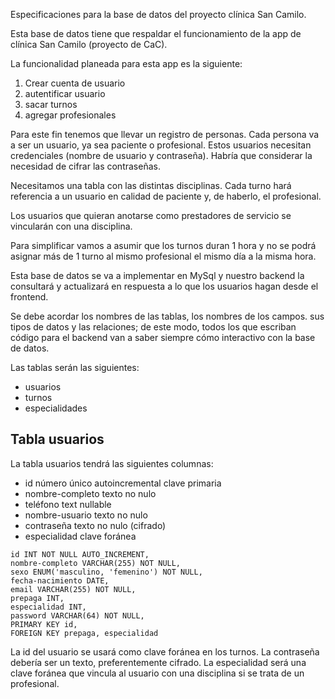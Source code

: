 Especificaciones para la base de datos del proyecto clínica San Camilo.

Esta base de datos tiene que respaldar el funcionamiento de la app de clínica San Camilo (proyecto de CaC).

La funcionalidad planeada para esta app es la siguiente: 
<ol>
  <li>Crear cuenta de usuario</li>
  <li>autentificar usuario</li>
  <li>sacar turnos</li>
  <li>agregar profesionales</li>
</ol>

Para este fin tenemos que llevar un registro de personas. Cada persona va a ser un usuario, ya sea paciente o profesional. Estos usuarios necesitan credenciales (nombre de usuario y contraseña). Habría que considerar la necesidad de cifrar las contraseñas.

Necesitamos una tabla con las distintas disciplinas. Cada turno hará referencia a un usuario en calidad de paciente y, de haberlo, el profesional. 

Los usuarios que quieran anotarse como prestadores de servicio se vincularán con una disciplina. 

Para simplificar vamos a asumir que los turnos duran 1 hora y no se podrá asignar más de 1 turno al mismo profesional el mismo día a la misma hora. 

Esta base de datos se va a implementar en MySql y nuestro backend la consultará y actualizará en respuesta a lo que los usuarios hagan desde el frontend.

Se debe acordar los nombres de las tablas, los nombres de los campos. sus tipos de datos y las relaciones; de este modo, todos los que escriban código para el backend van a saber siempre cómo interactivo con la base de datos. 

Las tablas serán las siguientes:
<ul>
  <li>usuarios</li>
  <li>turnos</li>
  <li>especialidades</li>
</ul>

<h2>Tabla usuarios</h2>
La tabla usuarios tendrá las siguientes columnas:
<ul>
  <li>id número único autoincremental clave primaria</li>
  <li>nombre-completo texto no nulo</li>
  <li>teléfono text nullable</li>
  <li>nombre-usuario texto no nulo</li>
  <li>contraseña texto no nulo (cifrado)</li>
  <li>especialidad clave foránea</li>
</ul>

``` mysql
id INT NOT NULL AUTO_INCREMENT,
nombre-completo VARCHAR(255) NOT NULL,
sexo ENUM('masculino, 'femenino') NOT NULL,
fecha-nacimiento DATE,
email VARCHAR(255) NOT NULL,
prepaga INT,
especialidad INT,
password VARCHAR(64) NOT NULL,
PRIMARY KEY id,
FOREIGN KEY prepaga, especialidad
```

La id del usuario se usará como clave foránea en los turnos.
La contraseña debería ser un texto, preferentemente cifrado. 
La especialidad será una clave foránea que vincula al usuario con una disciplina si se trata de un profesional. 
